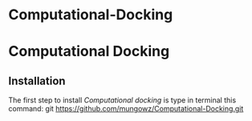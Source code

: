 # Computational-Docking

# Computational Docking
## Installation
The first step to install *Computational docking* is type in terminal this command:
git https://github.com/mungowz/Computational-Docking.git
